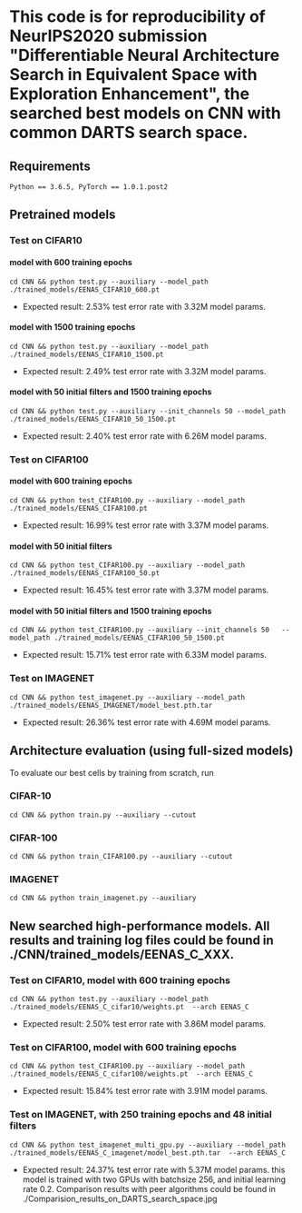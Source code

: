 # This code is for reproducibility of NeurIPS2020 submission "Differentiable Neural Architecture Search in Equivalent Space with Exploration Enhancement", the searched best models on CNN with common DARTS search space.


## Requirements
```
Python == 3.6.5, PyTorch == 1.0.1.post2
```


## Pretrained models

### Test on CIFAR10
#### model with 600 training epochs

```
cd CNN && python test.py --auxiliary --model_path ./trained_models/EENAS_CIFAR10_600.pt
```
* Expected result: 2.53% test error rate with 3.32M model params.


#### model with 1500 training epochs
```
cd CNN && python test.py --auxiliary --model_path ./trained_models/EENAS_CIFAR10_1500.pt

```
* Expected result: 2.49% test error rate with 3.32M  model params.



#### model with 50 initial filters and 1500 training epochs
```
cd CNN && python test.py --auxiliary --init_channels 50 --model_path ./trained_models/EENAS_CIFAR10_50_1500.pt

```
* Expected result: 2.40% test error rate with 6.26M  model params.




### Test on CIFAR100

#### model with 600 training epochs
```
cd CNN && python test_CIFAR100.py --auxiliary --model_path ./trained_models/EENAS_CIFAR100.pt

```
* Expected result: 16.99% test error rate with 3.37M  model params.



#### model with 50 initial filters
```
cd CNN && python test_CIFAR100.py --auxiliary --model_path ./trained_models/EENAS_CIFAR100_50.pt

```
* Expected result: 16.45% test error rate with 3.37M  model params.



#### model with 50 initial filters and 1500 training epochs 
```
cd CNN && python test_CIFAR100.py --auxiliary --init_channels 50   --model_path ./trained_models/EENAS_CIFAR100_50_1500.pt

```
* Expected result: 15.71% test error rate with 6.33M  model params.


### Test on IMAGENET
```
cd CNN && python test_imagenet.py --auxiliary --model_path ./trained_models/EENAS_IMAGENET/model_best.pth.tar
```
* Expected result: 26.36% test error rate with 4.69M  model params.



## Architecture evaluation (using full-sized models)
To evaluate our best cells by training from scratch, run

### CIFAR-10
```
cd CNN && python train.py --auxiliary --cutout  
```
### CIFAR-100
```
cd CNN && python train_CIFAR100.py --auxiliary --cutout           
```
### IMAGENET
```
cd CNN && python train_imagenet.py --auxiliary  
```
               



## New searched high-performance models. All results and training log files could be found in ./CNN/trained_models/EENAS_C_XXX.
### Test on CIFAR10, model with 600 training epochs
```
cd CNN && python test.py --auxiliary --model_path ./trained_models/EENAS_C_cifar10/weights.pt  --arch EENAS_C
```
* Expected result: 2.50% test error rate with 3.86M model params.

### Test on CIFAR100, model with 600 training epochs
```
cd CNN && python test_CIFAR100.py --auxiliary --model_path ./trained_models/EENAS_C_cifar100/weights.pt  --arch EENAS_C
```
* Expected result: 15.84% test error rate with 3.91M model params.

### Test on IMAGENET, with 250 training epochs and 48 initial filters
```
cd CNN && python test_imagenet_multi_gpu.py --auxiliary --model_path ./trained_models/EENAS_C_imagenet/model_best.pth.tar  --arch EENAS_C
```
* Expected result: 24.37% test error rate with 5.37M  model params. this model is trained with two GPUs with batchsize 256, and initial learning rate 0.2. Comparison results with peer algorithms could be found in  ./Comparision_results_on_DARTS_search_space.jpg

